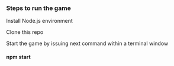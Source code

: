 ### Steps to run the game

Install Node.js environment

Clone this repo

Start the game by issuing next command within a terminal window

#### npm start
